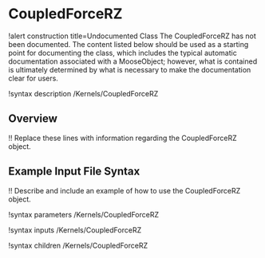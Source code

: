 # CoupledForceRZ

!alert construction title=Undocumented Class
The CoupledForceRZ has not been documented. The content listed below should be used as a starting point for
documenting the class, which includes the typical automatic documentation associated with a
MooseObject; however, what is contained is ultimately determined by what is necessary to make the
documentation clear for users.

!syntax description /Kernels/CoupledForceRZ

## Overview

!! Replace these lines with information regarding the CoupledForceRZ object.

## Example Input File Syntax

!! Describe and include an example of how to use the CoupledForceRZ object.

!syntax parameters /Kernels/CoupledForceRZ

!syntax inputs /Kernels/CoupledForceRZ

!syntax children /Kernels/CoupledForceRZ
